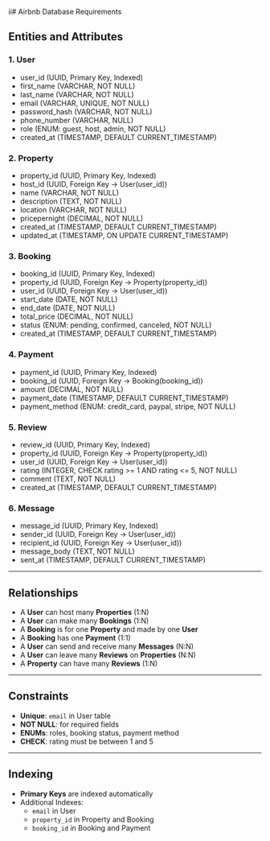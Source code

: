 ii# Airbnb Database Requirements

## Entities and Attributes

### 1. User
- user_id (UUID, Primary Key, Indexed)
- first_name (VARCHAR, NOT NULL)
- last_name (VARCHAR, NOT NULL)
- email (VARCHAR, UNIQUE, NOT NULL)
- password_hash (VARCHAR, NOT NULL)
- phone_number (VARCHAR, NULL)
- role (ENUM: guest, host, admin, NOT NULL)
- created_at (TIMESTAMP, DEFAULT CURRENT_TIMESTAMP)

### 2. Property
- property_id (UUID, Primary Key, Indexed)
- host_id (UUID, Foreign Key → User(user_id))
- name (VARCHAR, NOT NULL)
- description (TEXT, NOT NULL)
- location (VARCHAR, NOT NULL)
- pricepernight (DECIMAL, NOT NULL)
- created_at (TIMESTAMP, DEFAULT CURRENT_TIMESTAMP)
- updated_at (TIMESTAMP, ON UPDATE CURRENT_TIMESTAMP)

### 3. Booking
- booking_id (UUID, Primary Key, Indexed)
- property_id (UUID, Foreign Key → Property(property_id))
- user_id (UUID, Foreign Key → User(user_id))
- start_date (DATE, NOT NULL)
- end_date (DATE, NOT NULL)
- total_price (DECIMAL, NOT NULL)
- status (ENUM: pending, confirmed, canceled, NOT NULL)
- created_at (TIMESTAMP, DEFAULT CURRENT_TIMESTAMP)

### 4. Payment
- payment_id (UUID, Primary Key, Indexed)
- booking_id (UUID, Foreign Key → Booking(booking_id))
- amount (DECIMAL, NOT NULL)
- payment_date (TIMESTAMP, DEFAULT CURRENT_TIMESTAMP)
- payment_method (ENUM: credit_card, paypal, stripe, NOT NULL)

### 5. Review
- review_id (UUID, Primary Key, Indexed)
- property_id (UUID, Foreign Key → Property(property_id))
- user_id (UUID, Foreign Key → User(user_id))
- rating (INTEGER, CHECK rating >= 1 AND rating <= 5, NOT NULL)
- comment (TEXT, NOT NULL)
- created_at (TIMESTAMP, DEFAULT CURRENT_TIMESTAMP)

### 6. Message
- message_id (UUID, Primary Key, Indexed)
- sender_id (UUID, Foreign Key → User(user_id))
- recipient_id (UUID, Foreign Key → User(user_id))
- message_body (TEXT, NOT NULL)
- sent_at (TIMESTAMP, DEFAULT CURRENT_TIMESTAMP)

---

## Relationships
- A **User** can host many **Properties** (1:N)
- A **User** can make many **Bookings** (1:N)
- A **Booking** is for one **Property** and made by one **User**
- A **Booking** has one **Payment** (1:1)
- A **User** can send and receive many **Messages** (N:N)
- A **User** can leave many **Reviews** on **Properties** (N:N)
- A **Property** can have many **Reviews** (1:N)

---

## Constraints
- **Unique**: `email` in User table
- **NOT NULL**: for required fields
- **ENUMs**: roles, booking status, payment method
- **CHECK**: rating must be between 1 and 5

---

## Indexing
- **Primary Keys** are indexed automatically
- Additional Indexes:
  - `email` in User
  - `property_id` in Property and Booking
  - `booking_id` in Booking and Payment


